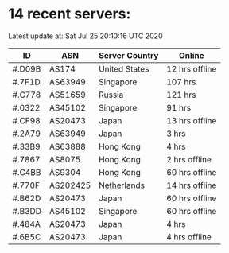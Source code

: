 # 14 recent servers:

Latest update at: Sat Jul 25 20:10:16 UTC 2020

| ID | ASN | Server Country | Online |
| -- | --- | -------------- | ------ |
| #.D09B | AS174 | United States | 12 hrs offline |
| #.7F1D | AS63949 | Singapore | 107 hrs |
| #.C778 | AS51659 | Russia | 121 hrs |
| #.0322 | AS45102 | Singapore | 91 hrs |
| #.CF98 | AS20473 | Japan | 13 hrs offline |
| #.2A79 | AS63949 | Japan | 3 hrs |
| #.33B9 | AS63888 | Hong Kong | 4 hrs |
| #.7867 | AS8075 | Hong Kong | 2 hrs offline |
| #.C4BB | AS9304 | Hong Kong | 60 hrs offline |
| #.770F | AS202425 | Netherlands | 14 hrs offline |
| #.B62D | AS20473 | Japan | 60 hrs offline |
| #.B3DD | AS45102 | Singapore | 60 hrs offline |
| #.484A | AS20473 | Japan | 4 hrs |
| #.6B5C | AS20473 | Japan | 4 hrs offline |

